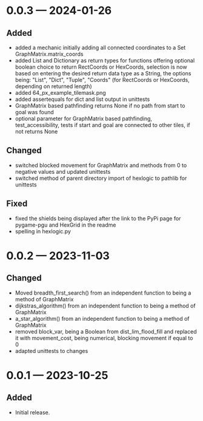 <!-- id='changelog-0.0.3'-->
# 0.0.3 — 2024-01-26

## Added

- added a mechanic initially adding all connected coordinates to a Set GraphMatrix.matrix_coords
- added List and Dictionary as return types for functions offering optional boolean choice to return RectCoords or HexCoords, selection is now based on entering the desired return data type as a String, the options being: "List", "Dict", "Tuple", "Coords" (for RectCoords or HexCoords, depending on returned length)
- added 64_px_example_tilemask.png
- added assertequals for dict and list output in unittests
- GraphMatrix based pathfinding returns None if no path from start to goal was found
- optional parameter for GraphMatrix based pathfinding, test_accessibility, tests if start and goal are connected to other tiles, if not returns None

## Changed

- switched blocked movement for GraphMatrix and methods from 0 to negative values and updated unittests
- switched method of parent directory import of hexlogic to pathlib for unittests

## Fixed

- fixed the shields being displayed after the link to the PyPi page for pygame-pgu and HexGrid in the readme
- spelling in hexlogic.py

<!-- id='changelog-0.0.2'-->
# 0.0.2 — 2023-11-03

## Changed

- Moved breadth_first_search() from an independent function to being a method of GraphMatrix
- dijkstras_algorithm() from an independent function to being a method of GraphMatrix
- a_star_algorithm() from an independent function to being a method of GraphMatrix
- removed block_var, being a Boolean from dist_lim_flood_fill and replaced it with movement_cost, being numerical, blocking movement if equal to 0
- adapted unittests to changes


<!-- id='changelog-0.0.1'-->
# 0.0.1 — 2023-10-25

## Added

- Initial release.



